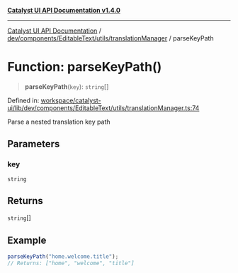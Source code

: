 [**Catalyst UI API Documentation v1.4.0**](../../../../../../README.md)

---

[Catalyst UI API Documentation](../../../../../../README.md) / [dev/components/EditableText/utils/translationManager](../README.md) / parseKeyPath

# Function: parseKeyPath()

> **parseKeyPath**(`key`): `string`[]

Defined in: [workspace/catalyst-ui/lib/dev/components/EditableText/utils/translationManager.ts:74](https://github.com/TheBranchDriftCatalyst/catalyst-ui/blob/main/lib/dev/components/EditableText/utils/translationManager.ts#L74)

Parse a nested translation key path

## Parameters

### key

`string`

## Returns

`string`[]

## Example

```ts
parseKeyPath("home.welcome.title");
// Returns: ["home", "welcome", "title"]
```
